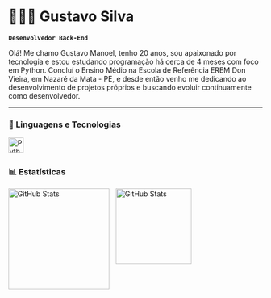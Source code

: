 # 👨🏽‍💻 Gustavo Silva

**`Desenvolvedor Back-End`**

Olá! Me chamo Gustavo Manoel, tenho 20 anos, sou apaixonado por tecnologia e estou estudando programação há cerca de 4 meses com foco em Python. Concluí o Ensino Médio na Escola de Referência EREM Don Vieira, em Nazaré da Mata - PE, e desde então venho me dedicando ao desenvolvimento de projetos próprios e buscando evoluir continuamente como desenvolvedor.

<p align="left">

---

### 🤖 Linguagens e Tecnologias




<img 
    align="left" 
    alt="Python" 
    title="Python"
    width="30px" 
    style="padding-right: 10px;" 
    src="https://cdn.jsdelivr.net/gh/devicons/devicon@latest/icons/python/python-original.svg" 
/>

<br/>
<br/>

### 📊 Estatísticas

<p>
  <img 
    align="left" 
    alt="GitHub Stats" 
    height="200" 
    style="padding-right: 10px;" 
    src="https://github-readme-stats.vercel.app/api?username=Guto-Dev&show_icons=true&theme=tokyonight&include_all_commits=true&locale=pt-br" 
  />

<img 
      align="left" 
      alt="GitHub Stats" 
      height="150" 
      src="https://github-readme-stats.vercel.app/api/top-langs/?username=Guto-Dev&theme=tokyonight&layout=compact&custom_title=Tecnologias&langs_count=9" 
  />

</p>
